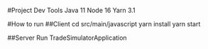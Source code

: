 #Project Dev Tools
    Java 11
    Node 16
    Yarn 3.1

#How to run
##Client
    cd src/main/javascript
    yarn install
    yarn start

##Server
    Run TradeSimulatorApplication